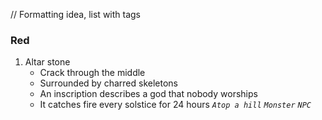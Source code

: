 // Formatting idea, list with tags

### Red
1.  Altar stone 
    *   Crack through the middle
    *   Surrounded by charred skeletons
    *   An inscription describes a god that nobody worships
    *   It catches fire every solstice for 24 hours
        _`Atop a hill`_ _`Monster`_ _`NPC`_